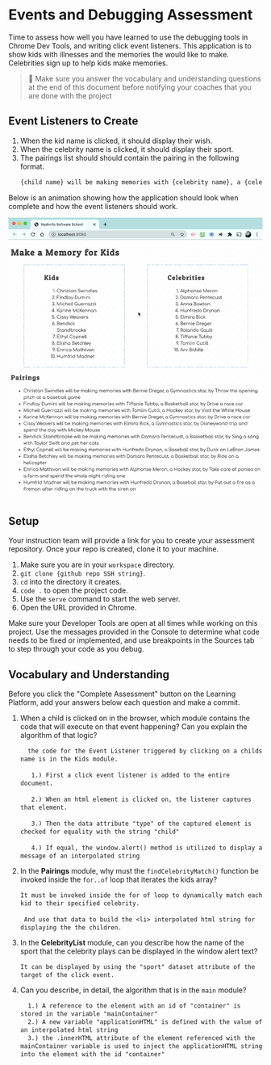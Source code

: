 # Events and Debugging Assessment

Time to assess how well you have learned to use the debugging tools in Chrome Dev Tools, and writing click event listeners. This application is to show kids with illnesses and the memories the would like to make. Celebrities sign up to help kids make memories.

> 🧨 Make sure you answer the vocabulary and understanding questions at the end of this document before notifying your coaches that you are done with the project

## Event Listeners to Create

1. When the kid name is clicked, it should display their wish.
1. When the celebrity name is clicked, it should display their sport.
1. The pairings list should should contain the pairing in the following format.
    ```html
    {child name} will be making memories with {celebrity name}, a {celebrity sport} star, by {child wish}
    ```

Below is an animation showing how the application should look when complete and how the event listeners should work.

<img src="./images/debugging-events-assessment.gif" width="700px">

## Setup

Your instruction team will provide a link for you to create your assessment repository. Once your repo is created, clone it to your machine.

1. Make sure you are in your `workspace` directory.
1. `git clone {github repo SSH string}`.
1. `cd` into the directory it creates.
1. `code .` to open the project code.
1. Use the `serve` command to start the web server.
1. Open the URL provided in Chrome.

Make sure your Developer Tools are open at all times while working on this project. Use the messages provided in the Console to determine what code needs to be fixed or implemented, and use breakpoints in the Sources tab to step through your code as you debug.

## Vocabulary and Understanding

Before you click the "Complete Assessment" button on the Learning Platform, add your answers below each question and make a commit.

1. When a child is clicked on in the browser, which module contains the code that will execute on that event happening? Can you explain the algorithm of that logic?
   > 
         the code for the Event Listener triggered by clicking on a childs name is in the Kids module.
   
          1.) First a click event listener is added to the entire document.

          2.) When an html element is clicked on, the listener captures that element.

          3.) Then the data attribute "type" of the captured element is checked for equality with the string "child"

          4.) If equal, the window.alert() method is utilized to display a message of an interpolated string
2. In the **Pairings** module, why must the `findCelebrityMatch()` function be invoked inside the `for..of` loop that iterates the kids array?
   > 
       It must be invoked inside the for of loop to dynamically match each kid to their specified celebrity. 

        And use that data to build the <li> interpolated html string for displaying the the children.
    
3. In the **CelebrityList** module, can you describe how the name of the sport that the celebrity plays can be displayed in the window alert text?
   > 
       It can be displayed by using the "sport" dataset attribute of the target of the click event.
4. Can you describe, in detail, the algorithm that is in the `main` module?
   > 
         1.) A reference to the element with an id of "container" is stored in the variable "mainContainer"
         2.) A new variable "applicationHTML" is defined with the value of an interpolated html string
         3.) the .innerHTML attribute of the element referenced with the mainContainer variable is used to inject the applicationHTML string into the element with the id "container"
